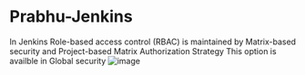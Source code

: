 # Prabhu-Jenkins
In Jenkins Role-based access control (RBAC) is maintained by Matrix-based security and Project-based Matrix Authorization Strategy
This option is availble in Global security 
![image](https://user-images.githubusercontent.com/63093250/158108707-b4925f3f-a392-4ef1-9dee-1cc4c3ee5b16.png)
